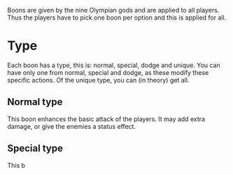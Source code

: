 Boons are given by the nine Olympian gods and are applied to all players. Thus the players have to pick one boon per option and this is applied for all.

# Type
Each boon has a type, this is: normal, special, dodge and unique. You can have only one from normal, special and dodge, as these modify these specific actions. Of the unique type, you can (in theory) get all.

## Normal type
This boon enhances the basic attack of the players. It may add extra damage, or give the enemies a status effect.

## Special type
This b